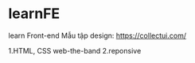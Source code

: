 # learnFE
learn Front-end
  Mẫu tập design: https://collectui.com/

1.HTML, CSS
  web-the-band
2.reponsive
